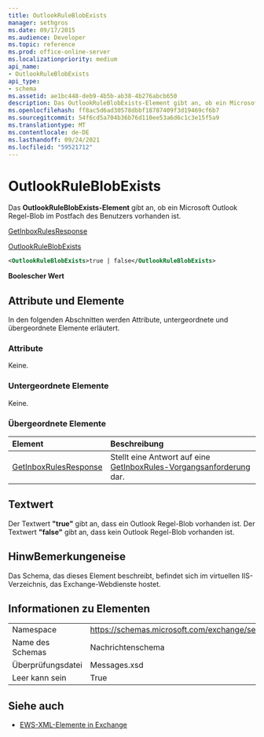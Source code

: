 ```yaml
---
title: OutlookRuleBlobExists
manager: sethgros
ms.date: 09/17/2015
ms.audience: Developer
ms.topic: reference
ms.prod: office-online-server
ms.localizationpriority: medium
api_name:
- OutlookRuleBlobExists
api_type:
- schema
ms.assetid: ae1bc448-deb9-4b5b-ab38-4b276abcb650
description: Das OutlookRuleBlobExists-Element gibt an, ob ein Microsoft Outlook Regel-Blob im Postfach des Benutzers vorhanden ist.
ms.openlocfilehash: ff8ac5d6ad30578dbbf18787409f3d19469cf6b7
ms.sourcegitcommit: 54f6cd5a704b36b76d110ee53a6d6c1c3e15f5a9
ms.translationtype: MT
ms.contentlocale: de-DE
ms.lasthandoff: 09/24/2021
ms.locfileid: "59521712"
---
```

# <a name="outlookruleblobexists"></a>OutlookRuleBlobExists

Das **OutlookRuleBlobExists-Element** gibt an, ob ein Microsoft Outlook Regel-Blob im Postfach des Benutzers vorhanden ist. 
  
[GetInboxRulesResponse](getinboxrulesresponse.md)
  
[OutlookRuleBlobExists](outlookruleblobexists.md)
  
```XML
<OutlookRuleBlobExists>true | false</OutlookRuleBlobExists>
```

 **Boolescher Wert**
## <a name="attributes-and-elements"></a>Attribute und Elemente

In den folgenden Abschnitten werden Attribute, untergeordnete und übergeordnete Elemente erläutert.
  
### <a name="attributes"></a>Attribute

Keine.
  
### <a name="child-elements"></a>Untergeordnete Elemente

Keine.
  
### <a name="parent-elements"></a>Übergeordnete Elemente

|**Element**|**Beschreibung**|
|:-----|:-----|
|[GetInboxRulesResponse](getinboxrulesresponse.md) <br/> |Stellt eine Antwort auf eine [GetInboxRules-Vorgangsanforderung](getinboxrules-operation.md) dar.  <br/> |
   
## <a name="text-value"></a>Textwert

Der Textwert **"true"** gibt an, dass ein Outlook Regel-Blob vorhanden ist. Der Textwert **"false"** gibt an, dass kein Outlook Regel-Blob vorhanden ist. 
  
## <a name="remarks"></a>HinwBemerkungeneise

Das Schema, das dieses Element beschreibt, befindet sich im virtuellen IIS-Verzeichnis, das Exchange-Webdienste hostet.
  
## <a name="element-information"></a>Informationen zu Elementen

|||
|:-----|:-----|
|Namespace  <br/> |https://schemas.microsoft.com/exchange/services/2006/messages  <br/> |
|Name des Schemas  <br/> |Nachrichtenschema  <br/> |
|Überprüfungsdatei  <br/> |Messages.xsd  <br/> |
|Leer kann sein  <br/> |True  <br/> |
   
## <a name="see-also"></a>Siehe auch



- [EWS-XML-Elemente in Exchange](ews-xml-elements-in-exchange.md)

